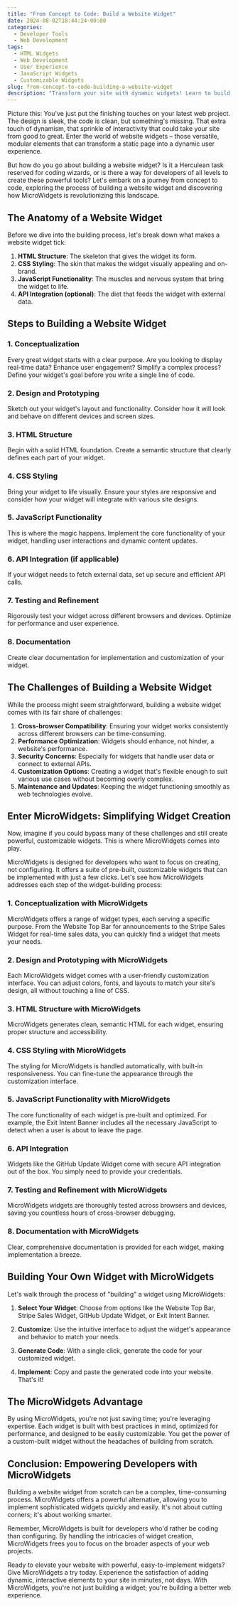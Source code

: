 ```yaml
---
title: "From Concept to Code: Build a Website Widget"
date: 2024-08-02T18:44:24-00:00
categories:
  - Developer Tools
  - Web Development
tags:
  - HTML Widgets
  - Web Development
  - User Experience
  - JavaScript Widgets
  - Customizable Widgets
slug: from-concept-to-code-building-a-website-widget
description: "Transform your site with dynamic widgets! Learn to build interactive, versatile elements from concept to code with MicroWidgets. Elevate your website today!"
---
```


Picture this: You've just put the finishing touches on your latest web project. The design is sleek, the code is clean, but something's missing. That extra touch of dynamism, that sprinkle of interactivity that could take your site from good to great. Enter the world of website widgets – those versatile, modular elements that can transform a static page into a dynamic user experience.

But how do you go about building a website widget? Is it a Herculean task reserved for coding wizards, or is there a way for developers of all levels to create these powerful tools? Let's embark on a journey from concept to code, exploring the process of building a website widget and discovering how MicroWidgets is revolutionizing this landscape.

## The Anatomy of a Website Widget

Before we dive into the building process, let's break down what makes a website widget tick:

1. **HTML Structure**: The skeleton that gives the widget its form.
2. **CSS Styling**: The skin that makes the widget visually appealing and on-brand.
3. **JavaScript Functionality**: The muscles and nervous system that bring the widget to life.
4. **API Integration (optional)**: The diet that feeds the widget with external data.

## Steps to Building a Website Widget

### 1. Conceptualization

Every great widget starts with a clear purpose. Are you looking to display real-time data? Enhance user engagement? Simplify a complex process? Define your widget's goal before you write a single line of code.

### 2. Design and Prototyping

Sketch out your widget's layout and functionality. Consider how it will look and behave on different devices and screen sizes.

### 3. HTML Structure

Begin with a solid HTML foundation. Create a semantic structure that clearly defines each part of your widget.

### 4. CSS Styling

Bring your widget to life visually. Ensure your styles are responsive and consider how your widget will integrate with various site designs.

### 5. JavaScript Functionality

This is where the magic happens. Implement the core functionality of your widget, handling user interactions and dynamic content updates.

### 6. API Integration (if applicable)

If your widget needs to fetch external data, set up secure and efficient API calls.

### 7. Testing and Refinement

Rigorously test your widget across different browsers and devices. Optimize for performance and user experience.

### 8. Documentation

Create clear documentation for implementation and customization of your widget.

## The Challenges of Building a Website Widget

While the process might seem straightforward, building a website widget comes with its fair share of challenges:

1. **Cross-browser Compatibility**: Ensuring your widget works consistently across different browsers can be time-consuming.
2. **Performance Optimization**: Widgets should enhance, not hinder, a website's performance.
3. **Security Concerns**: Especially for widgets that handle user data or connect to external APIs.
4. **Customization Options**: Creating a widget that's flexible enough to suit various use cases without becoming overly complex.
5. **Maintenance and Updates**: Keeping the widget functioning smoothly as web technologies evolve.

## Enter MicroWidgets: Simplifying Widget Creation

Now, imagine if you could bypass many of these challenges and still create powerful, customizable widgets. This is where MicroWidgets comes into play.

MicroWidgets is designed for developers who want to focus on creating, not configuring. It offers a suite of pre-built, customizable widgets that can be implemented with just a few clicks. Let's see how MicroWidgets addresses each step of the widget-building process:

### 1. Conceptualization with MicroWidgets

MicroWidgets offers a range of widget types, each serving a specific purpose. From the Website Top Bar for announcements to the Stripe Sales Widget for real-time sales data, you can quickly find a widget that meets your needs.

### 2. Design and Prototyping with MicroWidgets

Each MicroWidgets widget comes with a user-friendly customization interface. You can adjust colors, fonts, and layouts to match your site's design, all without touching a line of CSS.

### 3. HTML Structure with MicroWidgets

MicroWidgets generates clean, semantic HTML for each widget, ensuring proper structure and accessibility.

### 4. CSS Styling with MicroWidgets

The styling for MicroWidgets is handled automatically, with built-in responsiveness. You can fine-tune the appearance through the customization interface.

### 5. JavaScript Functionality with MicroWidgets

The core functionality of each widget is pre-built and optimized. For example, the Exit Intent Banner includes all the necessary JavaScript to detect when a user is about to leave the page.

### 6. API Integration

Widgets like the GitHub Update Widget come with secure API integration out of the box. You simply need to provide your credentials.

### 7. Testing and Refinement with MicroWidgets

MicroWidgets widgets are thoroughly tested across browsers and devices, saving you countless hours of cross-browser debugging.

### 8. Documentation with MicroWidgets

Clear, comprehensive documentation is provided for each widget, making implementation a breeze.

## Building Your Own Widget with MicroWidgets

Let's walk through the process of "building" a widget using MicroWidgets:

1. **Select Your Widget**: Choose from options like the Website Top Bar, Stripe Sales Widget, GitHub Update Widget, or Exit Intent Banner.

2. **Customize**: Use the intuitive interface to adjust the widget's appearance and behavior to match your needs.

3. **Generate Code**: With a single click, generate the code for your customized widget.

4. **Implement**: Copy and paste the generated code into your website. That's it!

## The MicroWidgets Advantage

By using MicroWidgets, you're not just saving time; you're leveraging expertise. Each widget is built with best practices in mind, optimized for performance, and designed to be easily customizable. You get the power of a custom-built widget without the headaches of building from scratch.

## Conclusion: Empowering Developers with MicroWidgets

Building a website widget from scratch can be a complex, time-consuming process. MicroWidgets offers a powerful alternative, allowing you to implement sophisticated widgets quickly and easily. It's not about cutting corners; it's about working smarter.

Remember, MicroWidgets is built for developers who'd rather be coding than configuring. By handling the intricacies of widget creation, MicroWidgets frees you to focus on the broader aspects of your web projects.

Ready to elevate your website with powerful, easy-to-implement widgets? Give MicroWidgets a try today. Experience the satisfaction of adding dynamic, interactive elements to your site in minutes, not days. With MicroWidgets, you're not just building a widget; you're building a better web experience.
